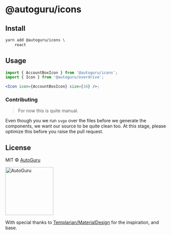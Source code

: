 # @autoguru/icons

## Install

```sh
yarn add @autoguru/icons \
    react
```

## Usage

```jsx
import { AccountBoxIcon } from '@autoguru/icons';
import { Icon } from '@autoguru/overdrive';

<Icon icon={AccountBoxIcon} size={16} />;
```

### Contributing

> For now this is quite manual.

Even though you we run `svgo` over the files before we generate the components,
we want our source to be quite clean too. At this stage, please optimize this
before you raise the pull request.

## License

MIT &copy; [AutoGuru](https://www.autoguru.com.au/)

<a href="http://www.autoguru.com.au/"><img src="https://cdn.autoguru.com.au/images/logos/autoguru.svg" alt="AutoGuru" width="150" /></a>

With special thanks to
[Templarian/MaterialDesign](https://github.com/Templarian/MaterialDesign) for
the inspiration, and base.


